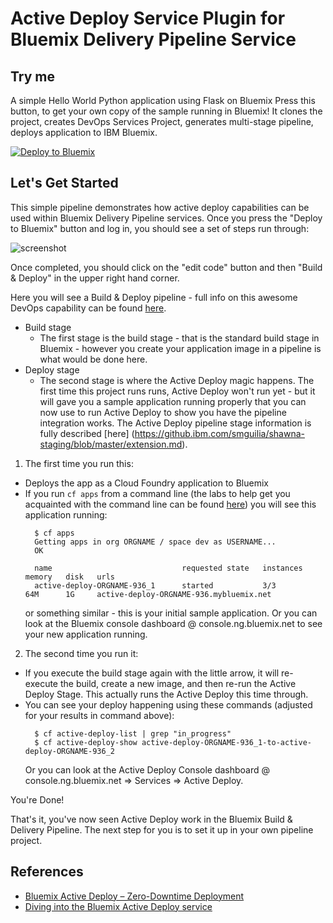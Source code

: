 # Active Deploy Service Plugin for Bluemix Delivery Pipeline Service

## Try me 
A simple Hello World Python application using Flask on Bluemix
Press this button, to get your own copy of the sample running in Bluemix! It clones the project, creates DevOps Services Project, generates multi-stage pipeline, deploys application to IBM Bluemix.

[![Deploy to Bluemix](https://bluemix.net/deploy/button.png)](https://bluemix.net/deploy?repository=https://github.com/Puquios/active-deploy.git)

## Let's Get Started
This simple pipeline demonstrates how active deploy capabilities can be used within Bluemix Delivery Pipeline services. Once you press the "Deploy to Bluemix" button and log in, you should see a set of steps run through:

![screenshot](https://developer.ibm.com/bluemix/wp-content/uploads/sites/20/2015/03/deploy-done.png)

Once completed, you should click on the "edit code" button and then "Build & Deploy" in the upper right hand corner.

Here you will see a Build & Deploy pipeline - full info on this awesome DevOps capability can be found [here](https://hub.jazz.net/docs/deploy/).

  - Build stage
    - The first stage is the build stage - that is the standard build stage in Bluemix - however you create your application image in a pipeline is what would be done here. 
  - Deploy stage
    - The second stage is where the Active Deploy magic happens. The first time this project runs runs, Active Deploy won't run yet - but it will gave you a sample application running properly that you can now use to run Active Deploy to show you have the pipeline integration works. The Active Deploy pipeline stage information is fully described [here] (https://github.ibm.com/smguilia/shawna-staging/blob/master/extension.md).

1. The first time you run this:
  - Deploys the app as a Cloud Foundry application to Bluemix 
  - If you run ```cf apps``` from a command line (the labs to help get you acquainted with the command line can be found [here](../../labs/README.md)) you will see this application running:  
    ```
      $ cf apps
      Getting apps in org ORGNAME / space dev as USERNAME...
      OK

      name                             requested state   instances   memory   disk   urls
      active-deploy-ORGNAME-936_1      started           3/3         64M      1G     active-deploy-ORGNAME-936.mybluemix.net
    ```
    or something similar - this is your initial sample application. Or you can look at the Bluemix console dashboard @ console.ng.bluemix.net to see your new application running.

2. The second time you run it:
  - If you execute the build stage again with the little arrow, it will re-execute the build, create a new image, and then re-run the Active Deploy Stage. This actually runs the Active Deploy this time through. 
  - You can see your deploy happening using these commands (adjusted for your results in command above):
    ```
      $ cf active-deploy-list | grep "in_progress"
      $ cf active-deploy-show active-deploy-ORGNAME-936_1-to-active-deploy-ORGNAME-936_2
    ```
    Or you can look at the Active Deploy Console dashboard @ console.ng.bluemix.net => Services => Active Deploy.

You're Done!

That's it, you've now seen Active Deploy work in the Bluemix Build & Delivery Pipeline. The next step for you is to set it up in your own pipeline project.
    
## References 
* [Bluemix Active Deploy – Zero-Downtime Deployment](https://developer.ibm.com/bluemix/2015/10/09/bluemix-zero-downtime-deployment)
* [Diving into the Bluemix Active Deploy service](https://developer.ibm.com/bluemix/2015/10/19/getting-started-with-bluemix-active-deploy/)

